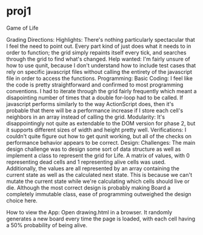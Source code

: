 proj1
=====
Game of Life

Grading Directions:
  Highlights: There's nothing particularly spectacular that I feel the need 
    to point out. Every part kind of just does what it needs to in order to 
    function; the grid simply repaints itself every tick, and searches through 
    the grid to find what's changed.
  Help wanted: I'm fairly unsure of how to use qunit, because I don't 
    understand how to include test cases that rely on specific javascript files
    without calling the entirety of the javascript file in order to access the functions.
Programming:
  Basic Coding: I feel like the code is pretty straightforward and confirmed to
    most programming conventions. I had to iterate through the grid fairly frequently
    which meant a disapointing number of times that a double for-loop had to be called.
    If javascript performs similarly to the way ActionScript does, then it's probable that
    there will be a performance increase if I store each cell's neighbors in an array instead
    of calling the grid.
  Modularity: It's disappointingly not quite as extendable to the DOM version for phase 2, but
    it supports different sizes of width and height pretty well. 
  Verifications: I couldn't quite figure out how to get qunit working, but all of the checks on
    performance behavior appears to be correct.
Design:
  Challenges: The main design challenge was to design some sort of data structure as 
    well as implement a class to represent the grid for Life. A matrix of values, with
    0 representing dead cells and 1 representing alive cells was used. Additionally,
    the values are all represented by an array containing the current state as well as
    the calculated next state. This is because we can't mutate the current state while we're
    calculating which cells should live or die. Although the most correct design is probably
    making Board a completely immutable class, ease of programming outweighed the design choice here.

How to view the App:
  Open drawing.html in a browser. It randomly generates a new board every time the page is
  loaded, with each cell having a 50% probability of being alive. 
